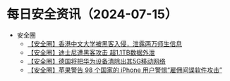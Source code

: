 # 每日安全资讯（2024-07-15）

- 安全圈
  - [【安全圈】香港中文大学被黑客入侵，泄露两万师生信息](https://mp.weixin.qq.com/s?__biz=MzIzMzE4NDU1OQ==&mid=2652062820&idx=1&sn=7a8050db86a4be5139614e0c54f637fd&chksm=f36e6824c419e1329c18f760380fe90077012675f036ebf2951fcdf12220ca3b2c6688424774&scene=58&subscene=0#rd)
  - [【安全圈】迪士尼遭黑客攻击 超1.1TB数据外泄](https://mp.weixin.qq.com/s?__biz=MzIzMzE4NDU1OQ==&mid=2652062820&idx=2&sn=4444ea2ce525d4e1c4c307c833ec0ae8&chksm=f36e6824c419e132127cdfc7c7b862c5fdfd4b716ffa77d9527888bc41899618d025800e82a9&scene=58&subscene=0#rd)
  - [【安全圈】德国将把华为设备清除出其5G移动网络](https://mp.weixin.qq.com/s?__biz=MzIzMzE4NDU1OQ==&mid=2652062820&idx=3&sn=9338c0cf0ba979f29a270f040c86ea36&chksm=f36e6824c419e132bc6499ab001cd02e925cad3397d7b1fc131dc925c002d9b87b875695b2b8&scene=58&subscene=0#rd)
  - [【安全圈】苹果警告 98 个国家的 iPhone 用户警惕“雇佣间谍软件攻击”](https://mp.weixin.qq.com/s?__biz=MzIzMzE4NDU1OQ==&mid=2652062820&idx=4&sn=6a6b338fb1e1cf4e05af040744c22b13&chksm=f36e6824c419e132275e0274c6e274738308e80cce0ca9f199dac2a8655d6a70dbf8057336b9&scene=58&subscene=0#rd)
